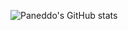 
![Paneddo's GitHub stats](https://github-readme-stats.vercel.app/api/top-langs?username=Paneddo&show_icons=true&theme=dark&count_private=true)

